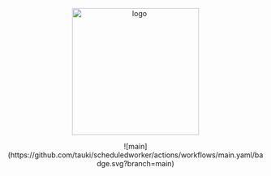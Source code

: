 <p align="center">
  <picture>
    <source media="(prefers-color-scheme: dark)" 
            srcset="https://user-images.githubusercontent.com/12199227/174419794-a099417b-7447-4a60-a45e-d6f5d9d1a4a6.png"
            height="250" width="250">
    <source media="(prefers-color-scheme: light)" 
            srcset="https://user-images.githubusercontent.com/12199227/174419793-2678aca5-fc77-4538-b53d-25fb71804f9a.png"
            height="250" width="250">
    <img alt="logo" 
         src="https://user-images.githubusercontent.com/12199227/174419789-aa234491-5eae-4247-979a-300efec24e9d.png"
         height="250" width="250">
  </picture>
</p>

<p align="center">
  ![main](https://github.com/tauki/scheduledworker/actions/workflows/main.yaml/badge.svg?branch=main)
</p>
